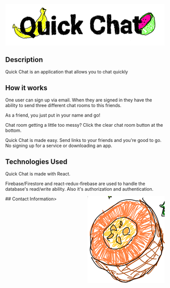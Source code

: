 ![title](./src/assets/title.jpg)

## Description
Quick Chat is an application that allows you to chat quickly


## How it works 
One user can sign up via email. When they are signed in they have the ability to send three different chat rooms to this friends. 

As a friend, you just put in your name and go!

Chat room getting a little too messy? Click the clear chat room button at the bottom.

Quick Chat is made easy. Send links to your friends and you're good to go. No signing up for a service or downloading an app. 

## Technologies Used

Quick Chat is made with React.

Firebase/Firestore and react-redux-firebase are used to handle the database's read/write ability. Also it's authorization and authentication. 
<div>## Contact Information><img style="float: right;" src="./src/assets/icon.jpg">

</div
jessetylercallahan@gmail.com 


